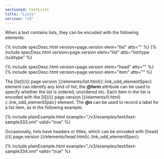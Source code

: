 ```yaml
---
sectionid: textLists
title: "Lists"
version: "v3"
---
```




When a text contains lists, they can be encoded with the following elements:



{% include specDesc.html version=page.version elem="list" atts="" %}
{% include specDesc.html version=page.version elem="list" atts="list/type /subtype" %}

{% include specDesc.html version=page.version elem="head" atts="" %}
{% include specDesc.html version=page.version elem="item" atts="" %}



The [list](/{{ page.version }}/elements/list.html){:.link_odd_elementSpec} element can identify any kind of list; the **@form**
attribute can be used to specify whether the list is ordered, unordered etc. Each
item in the
list is encoded with the [li](/{{ page.version }}/elements/li.html){:.link_odd_elementSpec} element. The **@n** can be used to
record a label for a list item, as in the following example:

{% include plainExample.html example="./v3/examples/text/text-sample333.xml" valid="true" %}

Occasionally, lists have headers or titles, which can be encoded with [head](/{{ page.version }}/elements/head.html){:.link_odd_elementSpec}:

{% include plainExample.html example="./v3/examples/text/text-sample334.xml" valid="true" %}

